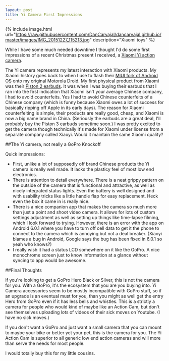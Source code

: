 ```yaml
---
layout: post
title: Yi Camera First Impressions
---
```

{% include image.html url="https://raw.githubusercontent.com/DanCarvajal/dancarvajal.github.io/master/images/IMG_20151227_115213.jpg" description="Xiaomi toys" %}

While I have some much needed downtime I thought I'd do some first impressions of a recent Christmas present I received, a [Xiaomi Yi action camera](http://www.amazon.com/Xiaomi-XYACWW-Action-Camera-Wi-Fi/dp/B0148TNDXY).

The Yi camera represents my latest interaction with Xiaomi products. My Xiaomi history goes back to when I use to flash their [MIUI fork of Android OS](https://en.wikipedia.org/wiki/MIUI) onto my original Motorola Droid. My first physical product from Xiaomi was their [Piston 2 earbuds](http://www.head-fi.org/products/xiaomi-pistons-2-0-mk301). It was when I was buying their earbuds that I ran into the first indication that Xiaomi isn't your average Chinese company, I had to avoid counterfeits. Yes I had to avoid Chinese counterfeits of a Chinese company (which is funny because Xiaomi owes a lot of success for basically ripping off Apple in its early days). The reason for Xiaomi counterfeiting is simple, their products are really good, cheap, and Xiaomi is now a big name brand in China. (Seriously the earbuds are a great deal, I'll probably buy the Piston 3 earbuds sometime soon.) I was pretty excited to get the camera though technically it's made for Xiaomi under license from a separate company called Xiaoyi. Would it maintain the same Xiaomi quality?

##The Yi camera, not really a GoPro Knockoff

Quick impressions:

* First, unlike a lot of supposedly off brand Chinese products the Yi camera is really well made. It lacks the plasticy feel of most low end electronics.
* There is attention to detail everywhere. There is a neat grippy pattern on the outside of the camera that is functional and attractive, as well as nicely integrated status lights. Even the battery is well designed and with usability tricks like a little handle flap for easy replacement. Heck even the box it came in is really nice.
* There is a nice companion app that makes the camera so much more than just a point and shoot video camera. It allows for lots of custom settings adjustment as well as setting up things like time-lapse filming, which I look forward to trying. However, there is an error with the app on Android 6.0.1 where you have to turn off cell data to get it the phone to connect to the camera which is annoying but not a deal breaker. (Xiaoyi blames a bug in Android, Google says the bug has been fixed in 6.0.1 so yeah who knows?)
* I really wish it had a status LCD somewhere on it like the GoPro. A nice monochrome screen just to know information at a glance without syncing to app would be awesome.

##Final Thoughts

If you're looking to get a GoPro Hero Black or Silver, this is not the camera for you. With a GoPro, it's the ecosystem that you are you buying into. Yi Camera accessories seem to be mostly incompatible with GoPro stuff, so if an upgrade is an eventual must for you, than you might as well get the entry Hero from GoPro even if it has less bells and whistles. This is a strictly a camera for people who would kind of maybe like an Action Cam, but don't see themselves uploading lots of videos of their sick moves on Youtube. (I have no sick moves.)

If you don't want a GoPro and just want a small camera that you can mount to maybe your bike or better yet your pet, this is the camera for you. The Yi Action Cam is superior to all generic low end action cameras and will more than serve the needs for most people.

I would totally buy this for my little cousins.

